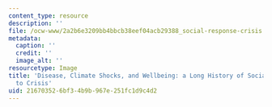 ```yaml
---
content_type: resource
description: ''
file: /ocw-www/2a2b6e3209bb4bbcb38eef04acb29388_social-response-crisis.jpg
metadata:
  caption: ''
  credit: ''
  image_alt: ''
resourcetype: Image
title: 'Disease, Climate Shocks, and Wellbeing: a Long History of Social Response
  to Crisis'
uid: 21670352-6bf3-4b9b-967e-251fc1d9c4d2
---
```


